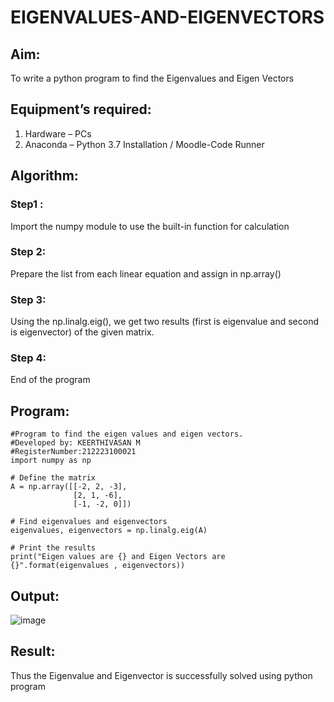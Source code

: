 # EIGENVALUES-AND-EIGENVECTORS
## Aim:
To write a python program to find the Eigenvalues and Eigen Vectors
## Equipment’s required:
1. 	Hardware – PCs
2. 	Anaconda – Python 3.7 Installation / Moodle-Code Runner
## Algorithm:
### Step1 :
Import the numpy module to use the built-in function for calculation
### Step 2:
Prepare the list from each linear equation and assign in np.array()
### Step 3:
Using the np.linalg.eig(),  we get two results (first is eigenvalue and second is eigenvector) of the given matrix.
### Step 4:
End of the program

## Program:
```
#Program to find the eigen values and eigen vectors.
#Developed by: KEERTHIVASAN M
#RegisterNumber:212223100021
import numpy as np

# Define the matrix
A = np.array([[-2, 2, -3],
              [2, 1, -6],
              [-1, -2, 0]])

# Find eigenvalues and eigenvectors
eigenvalues, eigenvectors = np.linalg.eig(A)

# Print the results
print("Eigen values are {} and Eigen Vectors are {}".format(eigenvalues , eigenvectors))

```
## Output:
![image](https://github.com/rdxkeerthi/EIGENVALUES-AND-EIGENVECTORS/assets/147473120/5790b456-0999-4305-942b-4e7868eacbff)

## Result:
Thus the Eigenvalue and Eigenvector is successfully solved using python program
